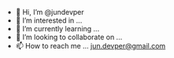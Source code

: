 - 👋 Hi, I’m @jundevper
- 👀 I’m interested in ...
- 🌱 I’m currently learning ...
- 💞️ I’m looking to collaborate on ...
- 📫 How to reach me ... jun.devper@gmail.com

<!---
jundevper/jundevper is a ✨ special ✨ repository because its `README.md` (this file) appears on your GitHub profile.
You can click the Preview link to take a look at your changes.
--->
